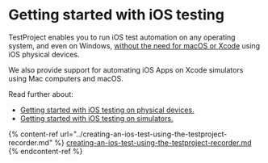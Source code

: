 # Getting started with iOS testing

TestProject enables you to run iOS test automation on any operating system, and even on Windows, [without the need for macOS or Xcode](https://blog.testproject.io/2018/06/11/ios-test-windows-without-mac/) using iOS physical devices.

We also provide support for automating iOS Apps on Xcode simulators using Mac computers and macOS.

Read further about:

* [Getting started with iOS testing on physical devices.](ios-devices.md)
* [Getting started with iOS testing on simulators.](ios-simulators.md)

{% content-ref url="../creating-an-ios-test-using-the-testproject-recorder.md" %}
[creating-an-ios-test-using-the-testproject-recorder.md](../creating-an-ios-test-using-the-testproject-recorder.md)
{% endcontent-ref %}
